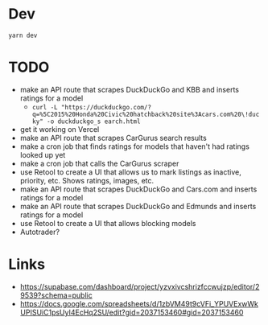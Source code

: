 # Dev

```
yarn dev
```

# TODO

- make an API route that scrapes DuckDuckGo and KBB and inserts ratings for a model
  - `curl -L "https://duckduckgo.com/?q=%5C2015%20Honda%20Civic%20hatchback%20site%3Acars.com%20\!ducky" -o duckduckgo_s
earch.html`
- get it working on Vercel
- make an API route that scrapes CarGurus search results
- make a cron job that finds ratings for models that haven't had ratings looked up yet
- make a cron job that calls the CarGurus scraper
- use Retool to create a UI that allows us to mark listings as inactive, priority, etc. Shows ratings, images, etc.
- make an API route that scrapes DuckDuckGo and Cars.com and inserts ratings for a model
- make an API route that scrapes DuckDuckGo and Edmunds and inserts ratings for a model
- use Retool to create a UI that allows blocking models
- Autotrader?

# Links

- https://supabase.com/dashboard/project/yzvxivcshrizfccwujzp/editor/29539?schema=public
- https://docs.google.com/spreadsheets/d/1zbVM49t9cVFi_YPUVExwWkUPISUiC1psUyI4EcHq2SU/edit?gid=2037153460#gid=2037153460
